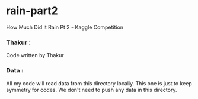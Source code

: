 # rain-part2
How Much Did it Rain Pt 2 - Kaggle Competition

<h3>Thakur :</h3> Code written by Thakur </h3>
<h3> Data  :</h3> All my code will read data from this directory locally. This one is just to keep symmetry for codes. We don't need to push any data in this directory.
